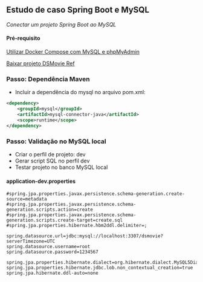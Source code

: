 ## Estudo de caso Spring Boot e MySQL

*Conectar um projeto Spring Boot ao MySQL*

#### Pré-requisito

[Utilizar Docker Compose com MySQL e phpMyAdmin](https://github.com/devsuperior/docker-compose-mysql)

[Baixar projeto DSMovie Ref](https://github.com/devsuperior/dsmovie-ref)

### Passo: Dependência Maven

- Incluir a dependência do mysql no arquivo pom.xml:

```xml
<dependency>
    <groupId>mysql</groupId>
    <artifactId>mysql-connector-java</artifactId>
    <scope>runtime</scope>
</dependency>
```

### Passo: Validação no MySQL local
- Criar o perfil de projeto: dev
- Gerar script SQL no perfil dev
- Testar projeto no banco MySQL local

#### application-dev.properties
```
#spring.jpa.properties.javax.persistence.schema-generation.create-source=metadata
#spring.jpa.properties.javax.persistence.schema-generation.scripts.action=create
#spring.jpa.properties.javax.persistence.schema-generation.scripts.create-target=create.sql
#spring.jpa.properties.hibernate.hbm2ddl.delimiter=;

spring.datasource.url=jdbc:mysql://localhost:3307/dsmovie?serverTimezone=UTC
spring.datasource.username=root
spring.datasource.password=1234567

spring.jpa.properties.hibernate.dialect=org.hibernate.dialect.MySQL5Dialect
spring.jpa.properties.hibernate.jdbc.lob.non_contextual_creation=true
spring.jpa.hibernate.ddl-auto=none
```



